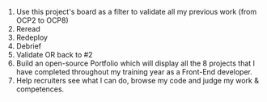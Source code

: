 1. Use this project's board as a filter to validate all my previous work (from OCP2 to OCP8)
  1. Reread
  2. Redeploy
  3. Debrief
  4. Validate OR back to #2
2. Build an open-source Portfolio which will display all the 8 projects that I have completed throughout my training year as a Front-End developer.
3. Help recruiters see what I can do, browse my code and judge my work & competences.
